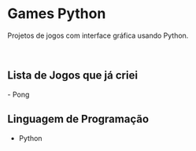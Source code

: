 # Games Python

<p>Projetos de jogos com interface gráfica usando Python.</p>
<br>

<h2>
  Lista de Jogos que já criei
</h2>
- Pong

<br>
<h2>
  Linguagem de Programação
</h2>

- Python
<br>
